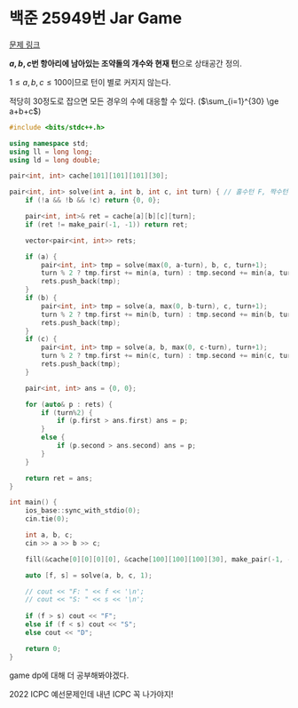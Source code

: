 # 백준 25949번 Jar Game
[문제 링크](https://www.acmicpc.net/problem/25949)

**$a, b, c$번 항아리에 남아있는 조약돌의 개수와 현재 턴**으로 상태공간 정의.

$1 \le a, b, c \le 100$이므로 턴이 별로 커지지 않는다.

적당히 30정도로 잡으면 모든 경우의 수에 대응할 수 있다.  ($\sum_{i=1}^{30} \ge a+b+c$)

```cpp
#include <bits/stdc++.h>

using namespace std;
using ll = long long;
using ld = long double;

pair<int, int> cache[101][101][101][30];

pair<int, int> solve(int a, int b, int c, int turn) { // 홀수턴 F, 짝수턴 S
    if (!a && !b && !c) return {0, 0};

    pair<int, int>& ret = cache[a][b][c][turn];
    if (ret != make_pair(-1, -1)) return ret;

    vector<pair<int, int>> rets;

    if (a) {
        pair<int, int> tmp = solve(max(0, a-turn), b, c, turn+1);
        turn % 2 ? tmp.first += min(a, turn) : tmp.second += min(a, turn);
        rets.push_back(tmp);
    }
    if (b) {
        pair<int, int> tmp = solve(a, max(0, b-turn), c, turn+1);
        turn % 2 ? tmp.first += min(b, turn) : tmp.second += min(b, turn);
        rets.push_back(tmp);
    }
    if (c) {
        pair<int, int> tmp = solve(a, b, max(0, c-turn), turn+1);
        turn % 2 ? tmp.first += min(c, turn) : tmp.second += min(c, turn);
        rets.push_back(tmp);
    }

    pair<int, int> ans = {0, 0};

    for (auto& p : rets) {
        if (turn%2) {
            if (p.first > ans.first) ans = p;
        }
        else {
            if (p.second > ans.second) ans = p;
        }
    }

    return ret = ans;
}

int main() {
    ios_base::sync_with_stdio(0);
    cin.tie(0);

    int a, b, c;    
    cin >> a >> b >> c;

    fill(&cache[0][0][0][0], &cache[100][100][100][30], make_pair(-1, -1));

    auto [f, s] = solve(a, b, c, 1);

    // cout << "F: " << f << '\n';
    // cout << "S: " << s << '\n';
    
    if (f > s) cout << "F";
    else if (f < s) cout << "S";
    else cout << "D";

    return 0;
}
```

game dp에 대해 더 공부해봐야겠다.

2022 ICPC 예선문제인데 내년 ICPC 꼭 나가야지!
